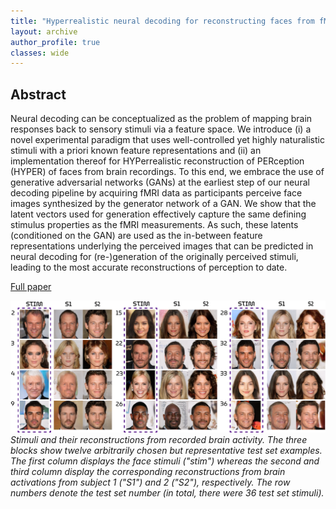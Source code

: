 ```yaml
---
title: "Hyperrealistic neural decoding for reconstructing faces from fMRI activations via the GAN latent space"
layout: archive
author_profile: true
classes: wide
---
```


## Abstract
Neural decoding can be conceptualized as the problem of mapping brain responses back to sensory stimuli via a feature space. We introduce (i) a novel experimental paradigm that uses well-controlled yet highly naturalistic stimuli with a priori known feature representations and (ii) an implementation thereof for HYPerrealistic reconstruction of PERception (HYPER) of faces from brain recordings. To this end, we embrace the use of generative adversarial networks (GANs) at the earliest step of our neural decoding pipeline by acquiring fMRI data as participants perceive face images synthesized by the generator network of a GAN. We show that the latent vectors used for generation effectively capture the same defining stimulus properties as the fMRI measurements. As such, these latents (conditioned on the GAN) are used as the in-between feature representations underlying the perceived images that can be predicted in neural decoding for (re-)generation of the originally perceived stimuli, leading to the most accurate reconstructions of perception to date.

[Full paper](https://www.nature.com/articles/s41598-021-03938-w)


![hyper_image](/assets/images/hyper_image.png)
*Stimuli and their reconstructions from recorded brain activity. The three blocks show twelve arbitrarily chosen but representative test set examples. The first column displays the face stimuli ("stim") whereas the second and third column display the corresponding reconstructions from brain activations from subject 1 ("S1") and 2 ("S2"), respectively. The row numbers denote the test set number (in total, there were 36 test set stimuli).*